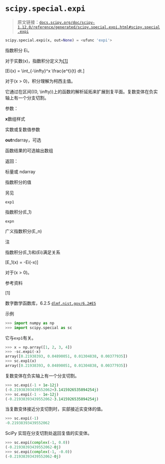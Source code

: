 # `scipy.special.expi`

> 原文链接：[`docs.scipy.org/doc/scipy-1.12.0/reference/generated/scipy.special.expi.html#scipy.special.expi`](https://docs.scipy.org/doc/scipy-1.12.0/reference/generated/scipy.special.expi.html#scipy.special.expi)

```py
scipy.special.expi(x, out=None) = <ufunc 'expi'>
```

指数积分 Ei。

对于实数\(x\)，指数积分定义为[[1]](#raccbde2feed7-1)

\[Ei(x) = \int_{-\infty}^x \frac{e^t}{t} dt.\]

对于\(x > 0\)，积分理解为柯西主值。

它通过在区间\((0, \infty)\)上的函数的解析延拓来扩展到复平面。复数变体在负实轴上有一个分支切割。

参数：

**x**数组样式

实数或复数值参数

**out**ndarray，可选

函数结果的可选输出数组

返回：

标量或 ndarray

指数积分的值

另见

`exp1`

指数积分\(E_1\)

`expn`

广义指数积分\(E_n\)

注

指数积分\(E_1\)和\(Ei\)满足关系

\[E_1(x) = -Ei(-x)\]

对于\(x > 0\)。

参考资料

[1]

数字数学函数库，6.2.5 [`dlmf.nist.gov/6.2#E5`](https://dlmf.nist.gov/6.2#E5)

示例

```py
>>> import numpy as np
>>> import scipy.special as sc 
```

它与`exp1`有关。

```py
>>> x = np.array([1, 2, 3, 4])
>>> -sc.expi(-x)
array([0.21938393, 0.04890051, 0.01304838, 0.00377935])
>>> sc.exp1(x)
array([0.21938393, 0.04890051, 0.01304838, 0.00377935]) 
```

复数变体在负实轴上有一个分支切割。

```py
>>> sc.expi(-1 + 1e-12j)
(-0.21938393439552062+3.1415926535894254j)
>>> sc.expi(-1 - 1e-12j)
(-0.21938393439552062-3.1415926535894254j) 
```

当复数变体接近分支切割时，实部接近实变体的值。

```py
>>> sc.expi(-1)
-0.21938393439552062 
```

SciPy 实现在分支切割处返回复值的实变体。

```py
>>> sc.expi(complex(-1, 0.0))
(-0.21938393439552062-0j)
>>> sc.expi(complex(-1, -0.0))
(-0.21938393439552062-0j) 
```
